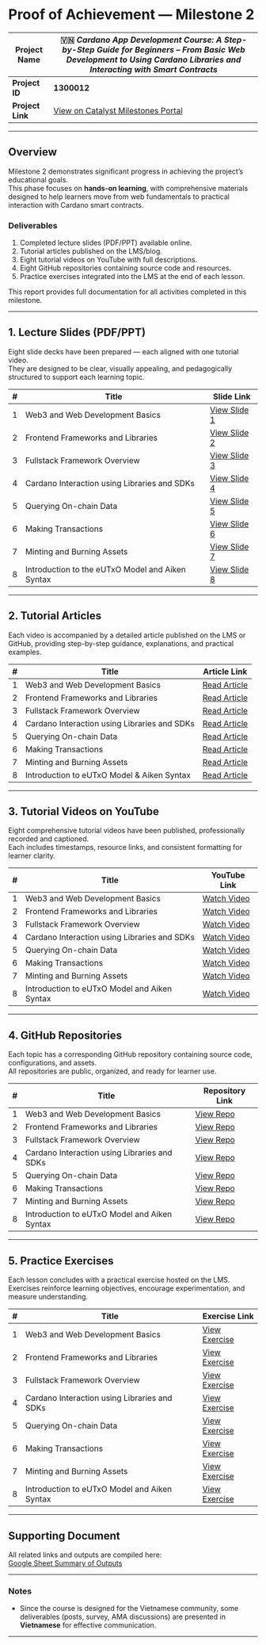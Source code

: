 # Proof of Achievement — Milestone 2

| **Project Name** | 🇻🇳 _Cardano App Development Course: A Step-by-Step Guide for Beginners – From Basic Web Development to Using Cardano Libraries and Interacting with Smart Contracts_ |
| ---------------- | -------------------------------------------------------------------------------------------------------------------------------------------------------------------- |
| **Project ID**   | **1300012**                                                                                                                                                          |
| **Project Link** | [ View on Catalyst Milestones Portal](https://milestones.projectcatalyst.io/projects/1300012)                                                                        |

---

## Overview

Milestone 2 demonstrates significant progress in achieving the project’s educational goals.  
This phase focuses on **hands-on learning**, with comprehensive materials designed to help learners move from web fundamentals to practical interaction with Cardano smart contracts.

### Deliverables

1. Completed lecture slides (PDF/PPT) available online.
2. Tutorial articles published on the LMS/blog.
3. Eight tutorial videos on YouTube with full descriptions.
4. Eight GitHub repositories containing source code and resources.
5. Practice exercises integrated into the LMS at the end of each lesson.

This report provides full documentation for all activities completed in this milestone.

---

## 1. Lecture Slides (PDF/PPT)

Eight slide decks have been prepared — each aligned with one tutorial video.  
They are designed to be clear, visually appealing, and pedagogically structured to support each learning topic.

| #   | Title                                            | Slide Link                                                                                                  |
| --- | ------------------------------------------------ | ----------------------------------------------------------------------------------------------------------- |
| 1   | Web3 and Web Development Basics                  | [View Slide 1](https://docs.google.com/presentation/d/1mUt8PYzk8HdwDO9jmuvD-YTeCTh-VaAI/edit?usp=drive_web) |
| 2   | Frontend Frameworks and Libraries                | [View Slide 2](https://docs.google.com/presentation/d/1E5-anymL8ZhOU7lM6Lfg09ebAifQyczE/edit?usp=drive_web) |
| 3   | Fullstack Framework Overview                     | [View Slide 3](https://docs.google.com/presentation/d/18hgmtc61cEucW1eNqNJxkhyXcFBs1ldd/edit?usp=drive_web) |
| 4   | Cardano Interaction using Libraries and SDKs     | [View Slide 4](https://docs.google.com/presentation/d/1ZXZdYBoPj4RcLw95r9uqfFHiJI0ZtxeV/edit?usp=drive_web) |
| 5   | Querying On-chain Data                           | [View Slide 5](https://docs.google.com/presentation/d/1q4BH_uVKEOPFUw3fllxTf5sn57gvWci5/edit?usp=drive_web) |
| 6   | Making Transactions                              | [View Slide 6](https://docs.google.com/presentation/d/1DVZHaV-4lCGDzRuw0O3iD0Q3BmTbhnAv/edit?usp=drive_web) |
| 7   | Minting and Burning Assets                       | [View Slide 7](https://docs.google.com/presentation/d/1bAxW4fWGDj9l8xrIE8yJuAammIXv5KtS/edit?usp=drive_web) |
| 8   | Introduction to the eUTxO Model and Aiken Syntax | [View Slide 8](https://docs.google.com/presentation/d/1kyiQcAml13X0HX9-Y5IcpN-Wqr7ggDAc/edit?usp=drive_web) |

---

## 2. Tutorial Articles

Each video is accompanied by a detailed article published on the LMS or GitHub, providing step-by-step guidance, explanations, and practical examples.

| #   | Title                                        | Article Link                                                                                                |
| --- | -------------------------------------------- | ----------------------------------------------------------------------------------------------------------- |
| 1   | Web3 and Web Development Basics              | [ Read Article](https://github.com/htlabs-xyz/Cardano-App-Development-Course/blob/main/Content/Video_01.md) |
| 2   | Frontend Frameworks and Libraries            | [ Read Article](https://github.com/htlabs-xyz/Cardano-App-Development-Course/blob/main/Content/Video_02.md) |
| 3   | Fullstack Framework Overview                 | [ Read Article](https://github.com/htlabs-xyz/Cardano-App-Development-Course/blob/main/Content/Video_03.md) |
| 4   | Cardano Interaction using Libraries and SDKs | [ Read Article](https://github.com/htlabs-xyz/Cardano-App-Development-Course/blob/main/Content/Video_04.md) |
| 5   | Querying On-chain Data                       | [ Read Article](https://github.com/htlabs-xyz/Cardano-App-Development-Course/blob/main/Content/Video_05.md) |
| 6   | Making Transactions                          | [ Read Article](https://github.com/htlabs-xyz/Cardano-App-Development-Course/blob/main/Content/Video_06.md) |
| 7   | Minting and Burning Assets                   | [ Read Article](https://github.com/htlabs-xyz/Cardano-App-Development-Course/blob/main/Content/Video_07.md) |
| 8   | Introduction to eUTxO Model & Aiken Syntax   | [ Read Article](https://github.com/htlabs-xyz/Cardano-App-Development-Course/blob/main/Content/Video_08.md) |

---

## 3. Tutorial Videos on YouTube

Eight comprehensive tutorial videos have been published, professionally recorded and captioned.  
Each includes timestamps, resource links, and consistent formatting for learner clarity.

| #   | Title                                        | YouTube Link                                                                                               |
| --- | -------------------------------------------- | ---------------------------------------------------------------------------------------------------------- |
| 1   | Web3 and Web Development Basics              | [Watch Video](https://www.youtube.com/watch?v=e_LhuWx1D84&list=PLhI9Wzsh5RIYsmVlYBq8dAjynrH-j2gZb&index=9) |
| 2   | Frontend Frameworks and Libraries            | [Watch Video](https://www.youtube.com/watch?v=I-Vyfb89ORg&list=PLhI9Wzsh5RIYsmVlYBq8dAjynrH-j2gZb&index=6) |
| 3   | Fullstack Framework Overview                 | [Watch Video](https://www.youtube.com/watch?v=Ee0v2eZzweg&list=PLhI9Wzsh5RIYsmVlYBq8dAjynrH-j2gZb&index=2) |
| 4   | Cardano Interaction using Libraries and SDKs | [Watch Video](https://www.youtube.com/watch?v=SNzJwcrRSZY&list=PLhI9Wzsh5RIYsmVlYBq8dAjynrH-j2gZb&index=5) |
| 5   | Querying On-chain Data                       | [Watch Video](https://www.youtube.com/watch?v=-rqb7PYVhJU&list=PLhI9Wzsh5RIYsmVlYBq8dAjynrH-j2gZb&index=3) |
| 6   | Making Transactions                          | [Watch Video](https://www.youtube.com/watch?v=ll4SdurfX_I&list=PLhI9Wzsh5RIYsmVlYBq8dAjynrH-j2gZb&index=7) |
| 7   | Minting and Burning Assets                   | [Watch Video](https://www.youtube.com/watch?v=OdSvMxLmEqs&list=PLhI9Wzsh5RIYsmVlYBq8dAjynrH-j2gZb&index=1) |
| 8   | Introduction to eUTxO Model and Aiken Syntax | [Watch Video](https://www.youtube.com/watch?v=cs9cccbKx9Y&list=PLhI9Wzsh5RIYsmVlYBq8dAjynrH-j2gZb&index=8) |

---

## 4. GitHub Repositories

Each topic has a corresponding GitHub repository containing source code, configurations, and assets.  
All repositories are public, organized, and ready for learner use.

| #   | Title                                        | Repository Link                                                                                   |
| --- | -------------------------------------------- | ------------------------------------------------------------------------------------------------- |
| 1   | Web3 and Web Development Basics              | [View Repo](https://github.com/htlabs-xyz/Cardano-App-Development-Course/tree/main/Code/Video_01) |
| 2   | Frontend Frameworks and Libraries            | [View Repo](https://github.com/htlabs-xyz/Cardano-App-Development-Course/tree/main/Code/Video_02) |
| 3   | Fullstack Framework Overview                 | [View Repo](https://github.com/htlabs-xyz/Cardano-App-Development-Course/tree/main/Code/Video_03) |
| 4   | Cardano Interaction using Libraries and SDKs | [View Repo](https://github.com/htlabs-xyz/Cardano-App-Development-Course/tree/main/Code/Video_04) |
| 5   | Querying On-chain Data                       | [View Repo](https://github.com/htlabs-xyz/Cardano-App-Development-Course/tree/main/Code/Video_05) |
| 6   | Making Transactions                          | [View Repo](https://github.com/htlabs-xyz/Cardano-App-Development-Course/tree/main/Code/Video_06) |
| 7   | Minting and Burning Assets                   | [View Repo](https://github.com/htlabs-xyz/Cardano-App-Development-Course/tree/main/Code/Video_07) |
| 8   | Introduction to eUTxO Model and Aiken Syntax | [View Repo](https://github.com/htlabs-xyz/Cardano-App-Development-Course/tree/main/Code/Video_08) |

---

## 5. Practice Exercises

Each lesson concludes with a practical exercise hosted on the LMS.  
Exercises reinforce learning objectives, encourage experimentation, and measure understanding.

| #   | Title                                        | Exercise Link                                                                                                 |
| --- | -------------------------------------------- | ------------------------------------------------------------------------------------------------------------- |
| 1   | Web3 and Web Development Basics              | [View Exercise](https://github.com/htlabs-xyz/Cardano-App-Development-Course/blob/main/Exercises/Video_01.md) |
| 2   | Frontend Frameworks and Libraries            | [View Exercise](https://github.com/htlabs-xyz/Cardano-App-Development-Course/blob/main/Exercises/Video_02.md) |
| 3   | Fullstack Framework Overview                 | [View Exercise](https://github.com/htlabs-xyz/Cardano-App-Development-Course/blob/main/Exercises/Video_03.md) |
| 4   | Cardano Interaction using Libraries and SDKs | [View Exercise](https://github.com/htlabs-xyz/Cardano-App-Development-Course/blob/main/Exercises/Video_04.md) |
| 5   | Querying On-chain Data                       | [View Exercise](https://github.com/htlabs-xyz/Cardano-App-Development-Course/blob/main/Exercises/Video_05.md) |
| 6   | Making Transactions                          | [View Exercise](https://github.com/htlabs-xyz/Cardano-App-Development-Course/blob/main/Exercises/Video_06.md) |
| 7   | Minting and Burning Assets                   | [View Exercise](https://github.com/htlabs-xyz/Cardano-App-Development-Course/blob/main/Exercises/Video_07.md) |
| 8   | Introduction to eUTxO Model and Aiken Syntax | [View Exercise](https://github.com/htlabs-xyz/Cardano-App-Development-Course/blob/main/Exercises/Video_08.md) |

---

## **Supporting Document**

All related links and outputs are compiled here:  
[Google Sheet Summary of Outputs](https://docs.google.com/spreadsheets/d/e/2PACX-1vQgrml0-rdHdsCxCBKuRESihX2Lmxmb74hR1DKKzIdKg9S-lcENKbUPPERZVvbTCaPdCJjE60pXKgRd/pubhtml)

---

### **Notes**

- Since the course is designed for the Vietnamese community, some deliverables (posts, survey, AMA discussions) are presented in **Vietnamese** for effective communication.

---
